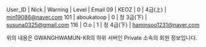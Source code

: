  User_ID | Nick | Warning | Level | Email
 09 | KEOZ | 0 |  4급(上) | min19086@naver.com
 101 | aboukatoop | 0 | 정 3급(下) | susuna0325@gmail.com
 116 | O.o | 1 | 정 4급(下) | haminsoo1231@naver.com

 위의 내용은 GWANGHWAMUN-KR의 하위 서버인 Private 소속의 회원 정보입니다.
